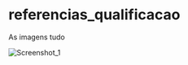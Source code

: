 # referencias_qualificacao

As imagens tudo

![Screenshot_1](https://user-images.githubusercontent.com/61384905/214646963-d83f922b-6574-446a-9d18-52d81f2b8e0e.png)
